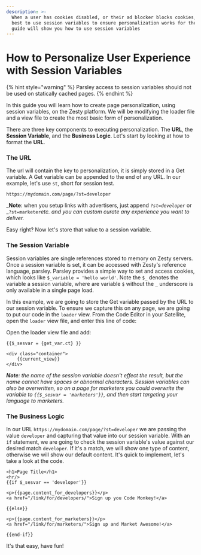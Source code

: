 ```yaml
---
description: >-
  When a user has cookies disabled, or their ad blocker blocks cookies, your
  best to use session variables to ensure personalization works for them. This
  guide will show you how to use session variables
---
```


# How to Personalize User Experience with Session Variables

{% hint style="warning" %}
Parsley access to session variables should not be used on statically cached pages.&#x20;
{% endhint %}

In this guide you will learn how to create page personalization, using session variables, on the Zesty platform. We will be modifying the loader file and a view file to create the most basic form of personalization.

There are three key components to executing personalization. The **URL**, the **Session Variable**, and the **Business Logic**. Let's start by looking at how to format the **URL**.

### The URL

The url will contain the key to personalization, it is simply stored in a Get variable. A Get variable can be appended to the end of any URL. In our example, let's use `st`, short for session test.

```
https://mydomain.com/page/?st=developer
```

&#x20;_**Note**: when you setup links with advertisers, just append _`?st=developer`_ or _`?st=marketer`_etc. and you can custom curate any experience you want to deliver._

Easy right? Now let's store that value to a session variable.

### The Session Variable

Session variables are single references stored to memory on Zesty servers. Once a session variable is set, it can be accessed with Zesty's reference language, parsley. Parsley provides a simple way to set and access cookies, which looks like `$_variable = 'hello world'`. Note the `$_` denotes the variable a session variable, where are variable `$` without the `_` underscore is only available in a single page load.

In this example, we are going to store the Get variable passed by the URL to our session variable. To ensure we capture this on any page, we are going to put our code in the `loader` view. From the Code Editor in your Satellite, open the `loader` view file, and enter this line of code:

Open the loader view file and add:

```
{{$_sesvar = {get_var.ct} }}
    
<div class="container">
    {{current_view}}
</div>
```

&#x20;_**Note**: the name of the session variable doesn't effect the result, but the name cannot have spaces or abnormal characters. Session variables can also be overwritten, so on a page for marketers you could overwrite the variable to _`{{$_sesvar = 'marketers'}}`_, and then start targeting your language to marketers._

### The Business Logic

In our URL `https://mydomain.com/page/?st=developer` we are passing the value `developer` and capturing that value into our session variable. With an `if` statement, we are going to check the session variable's value against our desired match `developer`. If it's a match, we will show one type of content, otherwise we will show our default content. It's quick to implement, let's take a look at the code.

```
<h1>Page Title</h1>
<hr/>
{{if $_sesvar == 'developer'}}

<p>{{page.content_for_developers}}</p>
<a href="/link/for/developers/">Sign up you Code Monkey!</a>

{{else}}

<p>{{page.content_for_marketers}}</p>
<a href="/link/for/marketers/">Sign up and Market Awesome!</a>

{{end-if}}
```

&#x20;It's that easy, have fun!
